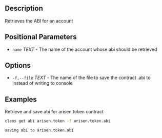 ## Description
Retrieves the ABI for an account

## Positional Parameters
- `name` _TEXT_ - The name of the account whose abi should be retrieved

## Options
- `-f,--file` _TEXT_ - The name of the file to save the contract .abi to instead of writing to console

## Examples
Retrieve and save abi for arisen.token contract

```sh
cleos get abi arisen.token -f arisen.token.abi
```
```console
saving abi to arisen.token.abi
```
